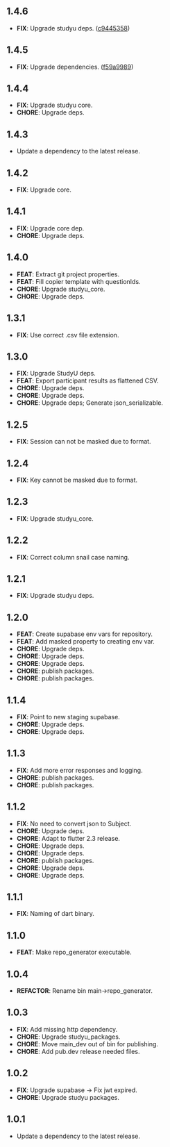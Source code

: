 ## 1.4.6

 - **FIX**: Upgrade studyu deps. ([c9445358](https://github.com/hpi-studyu/studyu/commit/c9445358d10e0ef72595e7561d153e3f5ebddcfb))

## 1.4.5

 - **FIX**: Upgrade dependencies. ([f59a9989](https://github.com/hpi-studyu/studyu/commit/f59a9989be6238576a20f5288951745345ec84af))

## 1.4.4

 - **FIX**: Upgrade studyu core.
 - **CHORE**: Upgrade deps.

## 1.4.3

 - Update a dependency to the latest release.

## 1.4.2

 - **FIX**: Upgrade core.

## 1.4.1

 - **FIX**: Upgrade core dep.
 - **CHORE**: Upgrade deps.

## 1.4.0

 - **FEAT**: Extract git project properties.
 - **FEAT**: Fill copier template with questionIds.
 - **CHORE**: Upgrade studyu_core.
 - **CHORE**: Upgrade deps.

## 1.3.1

 - **FIX**: Use correct .csv file extension.

## 1.3.0

 - **FIX**: Upgrade StudyU deps.
 - **FEAT**: Export participant results as flattened CSV.
 - **CHORE**: Upgrade deps.
 - **CHORE**: Upgrade deps.
 - **CHORE**: Upgrade deps; Generate json_serializable.

## 1.2.5

 - **FIX**: Session can not be masked due to format.

## 1.2.4

 - **FIX**: Key cannot be masked due to format.

## 1.2.3

 - **FIX**: Upgrade studyu_core.

## 1.2.2

 - **FIX**: Correct column snail case naming.

## 1.2.1

 - **FIX**: Upgrade studyu deps.

## 1.2.0

 - **FEAT**: Create supabase env vars for repository.
 - **FEAT**: Add masked property to creating env var.
 - **CHORE**: Upgrade deps.
 - **CHORE**: Upgrade deps.
 - **CHORE**: Upgrade deps.
 - **CHORE**: publish packages.
 - **CHORE**: publish packages.

## 1.1.4

 - **FIX**: Point to new staging supabase.
 - **CHORE**: Upgrade deps.
 - **CHORE**: Upgrade deps.

## 1.1.3

 - **FIX**: Add more error responses and logging.
 - **CHORE**: publish packages.
 - **CHORE**: publish packages.

## 1.1.2

 - **FIX**: No need to convert json to Subject.
 - **CHORE**: Upgrade deps.
 - **CHORE**: Adapt to flutter 2.3 release.
 - **CHORE**: Upgrade deps.
 - **CHORE**: Upgrade deps.
 - **CHORE**: publish packages.
 - **CHORE**: Upgrade deps.
 - **CHORE**: Upgrade deps.

## 1.1.1

 - **FIX**: Naming of dart binary.

## 1.1.0

 - **FEAT**: Make repo_generator executable.

## 1.0.4

 - **REFACTOR**: Rename bin main->repo_generator.

## 1.0.3

 - **FIX**: Add missing http dependency.
 - **CHORE**: Upgrade studyu_packages.
 - **CHORE**: Move main_dev out of bin for publishing.
 - **CHORE**: Add pub.dev release needed files.

## 1.0.2

 - **FIX**: Upgrade supabase -> Fix jwt expired.
 - **CHORE**: Upgrade studyu packages.

## 1.0.1

 - Update a dependency to the latest release.

